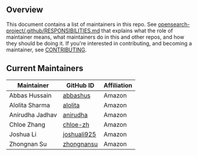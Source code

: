 ## Overview

This document contains a list of maintainers in this repo. See [opensearch-project/.github/RESPONSIBILITIES.md](https://github.com/opensearch-project/.github/blob/main/RESPONSIBILITIES.md#maintainer-responsibilities) that explains what the role of maintainer means, what maintainers do in this and other repos, and how they should be doing it. If you're interested in contributing, and becoming a maintainer, see [CONTRIBUTING](CONTRIBUTING.md).

## Current Maintainers

| Maintainer      | GitHub ID                                     | Affiliation |
| --------------- | --------------------------------------------- | ----------- |
| Abbas Hussain   | [abbashus](https://github.com/abbashus)       | Amazon      |
| Alolita Sharma  | [alolita](https://github.com/alolita)         | Amazon      |
| Anirudha Jadhav | [anirudha](https://github.com/anirudha)       | Amazon      |
| Chloe Zhang     | [chloe-zh](https://github.com/chloe-zh)       | Amazon      |
| Joshua Li       | [joshuali925](https://github.com/joshuali925) | Amazon      |
| Zhongnan Su     | [zhongnansu](https://github.com/CEHENKLE)     | Amazon      |


